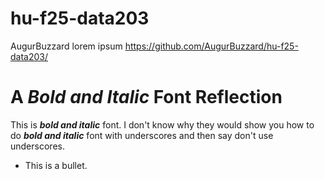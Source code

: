 # hu-f25-data203
AugurBuzzard
lorem ipsum
https://github.com/AugurBuzzard/hu-f25-data203/
# A ***Bold and Italic*** Font Reflection
This is ***bold and italic*** font.
I don't know why they would show you how to do ___bold and italic___ font with underscores and then say don't use underscores.
- This is a bullet.
